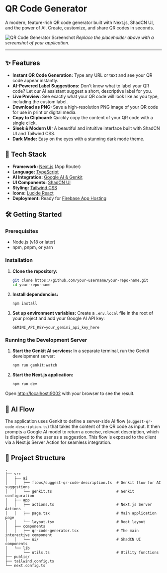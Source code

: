 # QR Code Generator

A modern, feature-rich QR code generator built with Next.js, ShadCN UI, and the power of AI. Create, customize, and share QR codes in seconds.

![QR Code Generator Screenshot](https://placehold.co/800x600.png?text=App+Screenshot+Here)
*Replace the placeholder above with a screenshot of your application.*

---

## ✨ Features

-   **Instant QR Code Generation:** Type any URL or text and see your QR code appear instantly.
-   **AI-Powered Label Suggestions:** Don't know what to label your QR code? Let our AI assistant suggest a short, descriptive label for you.
-   **Live Preview:** See exactly what your QR code will look like as you type, including the custom label.
-   **Download as PNG:** Save a high-resolution PNG image of your QR code for use in print or digital media.
-   **Copy to Clipboard:** Quickly copy the content of your QR code with a single click.
-   **Sleek & Modern UI:** A beautiful and intuitive interface built with ShadCN UI and Tailwind CSS.
-   **Dark Mode:** Easy on the eyes with a stunning dark mode theme.

## 🚀 Tech Stack

-   **Framework:** [Next.js](https://nextjs.org/) (App Router)
-   **Language:** [TypeScript](https://www.typescriptlang.org/)
-   **AI Integration:** [Google AI & Genkit](https://firebase.google.com/docs/genkit)
-   **UI Components:** [ShadCN UI](https://ui.shadcn.com/)
-   **Styling:** [Tailwind CSS](https://tailwindcss.com/)
-   **Icons:** [Lucide React](https://lucide.dev/)
-   **Deployment:** Ready for [Firebase App Hosting](https://firebase.google.com/docs/app-hosting)

## 🛠️ Getting Started

### Prerequisites

-   Node.js (v18 or later)
-   npm, pnpm, or yarn

### Installation

1.  **Clone the repository:**
    ```bash
    git clone https://github.com/your-username/your-repo-name.git
    cd your-repo-name
    ```

2.  **Install dependencies:**
    ```bash
    npm install
    ```

3.  **Set up environment variables:**
    Create a `.env.local` file in the root of your project and add your Google AI API key:
    ```.env.local
    GEMINI_API_KEY=your_gemini_api_key_here
    ```

### Running the Development Server

1.  **Start the Genkit AI services:**
    In a separate terminal, run the Genkit development server:
    ```bash
    npm run genkit:watch
    ```

2.  **Start the Next.js application:**
    ```bash
    npm run dev
    ```

Open [http://localhost:9002](http://localhost:9002) with your browser to see the result.

## 🤖 AI Flow

The application uses Genkit to define a server-side AI flow (`suggest-qr-code-description.ts`) that takes the content of the QR code as input. It then prompts a Google AI model to return a concise, relevant description, which is displayed to the user as a suggestion. This flow is exposed to the client via a Next.js Server Action for seamless integration.

## 📁 Project Structure

```
.
├── src
│   ├── ai
│   │   ├── flows/suggest-qr-code-description.ts  # Genkit flow for AI suggestions
│   │   └── genkit.ts                             # Genkit configuration
│   ├── app
│   │   ├── actions.ts                            # Next.js Server Actions
│   │   ├── page.tsx                              # Main application page
│   │   └── layout.tsx                            # Root layout
│   ├── components
│   │   ├── qr-code-generator.tsx                 # The main interactive component
│   │   └── ui/                                   # ShadCN UI components
│   └── lib
│       └── utils.ts                              # Utility functions
├── public/
├── tailwind.config.ts
└── next.config.ts
```

